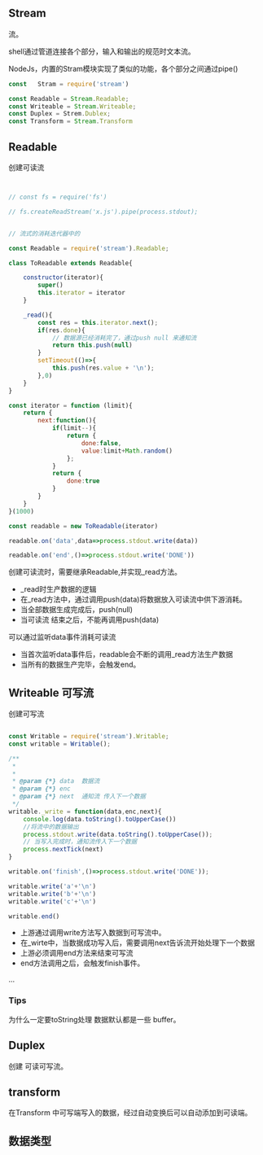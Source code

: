 ## Stream 

流。

shell通过管道连接各个部分，输入和输出的规范时文本流。

NodeJs，内置的Stram模块实现了类似的功能，各个部分之间通过pipe()
```js
const   Stram = require('stream')

const Readable = Stream.Readable;
const Writeable = Stream.Writeable;
const Duplex = Strem.Dublex;
const Transform = Stream.Transform

```

## Readable 

创建可读流

```js


// const fs = require('fs')

// fs.createReadStream('x.js').pipe(process.stdout);


// 流式的消耗迭代器中的

const Readable = require('stream').Readable;

class ToReadable extends Readable{

    constructor(iterator){
        super()
        this.iterator = iterator
    }

    _read(){
        const res = this.iterator.next();
        if(res.done){
            // 数据源已经消耗完了，通过push null 来通知流
            return this.push(null)
        }
        setTimeout(()=>{
            this.push(res.value + '\n');
        },0)
    }
}

const iterator = function (limit){
    return {
        next:function(){
            if(limit--){
                return {
                    done:false,
                    value:limit+Math.random()
                };
            }
            return {
                done:true
            }
        }
    }
}(1000)

const readable = new ToReadable(iterator)

readable.on('data',data=>process.stdout.write(data))

readable.on('end',()=>process.stdout.write('DONE'))
```

创建可读流时，需要继承Readable,并实现_read方法。

* _read时生产数据的逻辑
* 在_read方法中，通过调用push(data)将数据放入可读流中供下游消耗。
* 当全部数据生成完成后，push(null)
* 当可读流 结束之后，不能再调用push(data)

可以通过监听data事件消耗可读流

* 当首次监听data事件后，readable会不断的调用_read方法生产数据
* 当所有的数据生产完毕，会触发end。

## Writeable 可写流

创建可写流

```js

const Writable = require('stream').Writable;
const writable = Writable();

/**
 *
 *
 * @param {*} data  数据流
 * @param {*} enc 
 * @param {*} next  通知流 传入下一个数据
 */
writable._write = function(data,enc,next){
    console.log(data.toString().toUpperCase())
    //将流中的数据输出
    process.stdout.write(data.toString().toUpperCase());
    // 当写入完成时，通知流传入下一个数据
    process.nextTick(next)
}

writable.on('finish',()=>process.stdout.write('DONE'));

writable.write('a'+'\n')
writable.write('b'+'\n')
writable.write('c'+'\n')

writable.end()
```

* 上游通过调用write方法写入数据到可写流中。
* 在_wirte中，当数据成功写入后，需要调用next告诉流开始处理下一个数据
* 上游必须调用end方法来结束可写流
* end方法调用之后，会触发finish事件。

...
### Tips
为什么一定要toString处理
 数据默认都是一些 buffer。

## Duplex
创建 可读可写流。

## transform

在Transform 中可写端写入的数据，经过自动变换后可以自动添加到可读端。


## 数据类型

